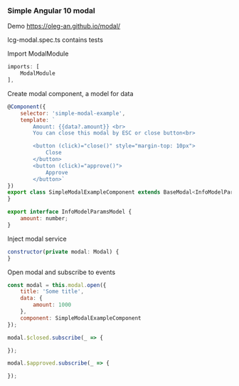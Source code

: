 ### Simple Angular 10 modal
Demo https://oleg-an.github.io/modal/

lcg-modal.spec.ts contains tests

Import ModalModule
```js
imports: [
    ModalModule
],
```

Create modal component, a model for data

```js
@Component({
    selector: 'simple-modal-example',
    template: `
        Amount: {{data?.amount}} <br>
        You can close this modal by ESC or close button<br>

        <button (click)="close()" style="margin-top: 10px">
            Close
        </button>
        <button (click)="approve()">
            Approve
        </button>`
})
export class SimpleModalExampleComponent extends BaseModal<InfoModelParamsModel> {
}

export interface InfoModelParamsModel {
    amount: number;
}
```
Inject modal service
```js
constructor(private modal: Modal) {
}
```

Open modal and subscribe to events
```js
const modal = this.modal.open({
    title: 'Some title',
    data: {
        amount: 1000
    },
    component: SimpleModalExampleComponent
});

modal.$closed.subscribe(_ => {

});

modal.$approved.subscribe(_ => {

});
```

